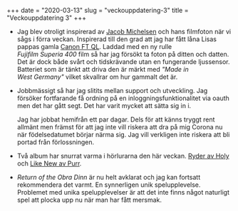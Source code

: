 +++
date = "2020-03-13"
slug = "veckouppdatering-3"
title = "Veckouppdatering 3"
+++

- Jag blev otroligt inspirerad av [Jacob Michelsen](https://michelsen.se) och hans filmfoton när vi sågs i förra veckan. Inspirerad till den grad att jag har fått låna Lisas pappas gamla [Canon FT QL](https://en.wikipedia.org/wiki/Canon_FT_QL). Laddad med en ny rulle *Fujifilm Superia 400* film så har jag försökt ta foton på ditten och datten. Det är dock både svårt och tidskrävande utan en fungerande ljussensor. Batteriet som är tänkt att driva den är märkt med *"Made in West Germany"* vilket skvallrar om hur gammalt det är.
- Jobbmässigt så har jag slitits mellan support och utveckling. Jag försöker fortfarande få ordning på en inloggningsfunktionalitet via oauth men det har gått segt. Det har varit mycket att sätta sig in i.
	
	Jag har jobbat hemifrån ett par dagar. Dels för att känns tryggt rent allmänt men främst för att jag inte vill riskera att dra på mig Corona nu när födelsedatumet börjar närma sig. Jag vill verkligen inte riskera att bli portad från förlossningen.

- Två album har snurrat varma i hörlurarna den här veckan. [Ryder av Holy](https://music.apple.com/se/album/ryder/1488824243) och [Like New av Purr](https://music.apple.com/se/album/like-new/1484851213).
- *Return of the Obra Dinn* är nu helt avklarat och jag kan fortsatt rekommendera det varmt. En synnerligen unik spelupplevelse. Problemet med unika spelupplevelser är att det inte finns något naturligt spel att plocka upp nu när man har fått mersmak.

